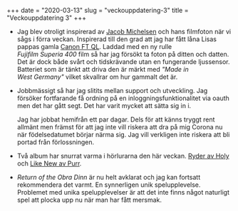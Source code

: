 +++
date = "2020-03-13"
slug = "veckouppdatering-3"
title = "Veckouppdatering 3"
+++

- Jag blev otroligt inspirerad av [Jacob Michelsen](https://michelsen.se) och hans filmfoton när vi sågs i förra veckan. Inspirerad till den grad att jag har fått låna Lisas pappas gamla [Canon FT QL](https://en.wikipedia.org/wiki/Canon_FT_QL). Laddad med en ny rulle *Fujifilm Superia 400* film så har jag försökt ta foton på ditten och datten. Det är dock både svårt och tidskrävande utan en fungerande ljussensor. Batteriet som är tänkt att driva den är märkt med *"Made in West Germany"* vilket skvallrar om hur gammalt det är.
- Jobbmässigt så har jag slitits mellan support och utveckling. Jag försöker fortfarande få ordning på en inloggningsfunktionalitet via oauth men det har gått segt. Det har varit mycket att sätta sig in i.
	
	Jag har jobbat hemifrån ett par dagar. Dels för att känns tryggt rent allmänt men främst för att jag inte vill riskera att dra på mig Corona nu när födelsedatumet börjar närma sig. Jag vill verkligen inte riskera att bli portad från förlossningen.

- Två album har snurrat varma i hörlurarna den här veckan. [Ryder av Holy](https://music.apple.com/se/album/ryder/1488824243) och [Like New av Purr](https://music.apple.com/se/album/like-new/1484851213).
- *Return of the Obra Dinn* är nu helt avklarat och jag kan fortsatt rekommendera det varmt. En synnerligen unik spelupplevelse. Problemet med unika spelupplevelser är att det inte finns något naturligt spel att plocka upp nu när man har fått mersmak.

